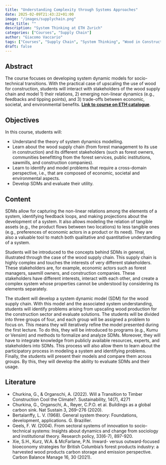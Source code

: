 ```yaml
---
title: "Understanding Complexity through Systems Approaches"
date: 2025-02-09T21:43:22+01:00
image: "/images/supplychain.png"
meta_title: ""
description: "System Thinking at ETH Zurich"
categories: ["Courses", "Supply Chain"]
author: "Giacomo Vaccario"
tags: ["Courses", "Supply Chain", "System Thinking", "Wood in Construction"]
draft: false
---
```


<!-- ![Wood Supply Chain](/images/supplychain.png) -->

## Abstract

The course focuses on developing system dynamic models for socio-technical transitions. With the practical case of upscaling the use of wood for construction, students will interact with stakeholders of the wood supply chain and model 1) their relations, 2) emerging non-linear dynamics (e.g., feedbacks and tipping points), and 3) trade-offs between economic, societal, and environmental benefits. [**Link to course on ETH catalogue**](https://www.lehrbetrieb.ethz.ch/Vorlesungsverzeichnis/lerneinheit.view?lerneinheitId=187730&semkez=2025S&lang=en).

## Objectives

In this course, students will:
- Understand the theory of system dynamics modelling.
- Learn about the wood supply chain (from forest management to its use in construction) and its different stakeholders (such as forest owners, communities benefitting from the forest services, public institutions, sawmills, and construction companies).
- Learn to identify and model problems that require a cross-domain perspective, i.e., that are composed of economic, societal and environmental aspects.
- Develop SDMs and evaluate their utility.

## Content
SDMs allow for capturing the non-linear relations among the elements of a system, identifying feedback loops, and making projections about the development of a system. It also allows modeling the relation of tangible assets (e.g., the product flows between two locations) to less tangible ones (e.g., preferences of economic actors in a product or its need). They are also a valuable tool to match both qualitative and quantitative understanding of a system.

Students will be introduced to the concepts behind SDMs in general, illustrated through the case of the wood supply chain. This supply chain is highly complex and touches the interests of very different stakeholders. These stakeholders are, for example, economic actors such as forest managers, sawmill owners, and construction companies. These stakeholders have different interests, interact with each other, and create a complex system whose properties cannot be understood by considering its elements separately.

The student will develop a system dynamic model (SDM) for the wood supply chain. With this model and the associated system understanding, students will identify problems arising from upscaling wood production for the construction sector and evaluate solutions.
The students will be divided into three groups of four, and each group will be assigned a problem to focus on. This means they will iteratively refine the model presented during the first lecture. To do this, they will be introduced to programs (e.g., Kumu or Vensim) and methods to formalize and analyze SDMs. Moreover, they will have to integrate knowledge from publicly available resources, experts, and stakeholders into SDMs. This process will also allow them to learn about the participatory process in modeling a system and identifying problems. Finally, the students will present their models and compare them across groups. By this, they will develop the ability to evaluate SDMs and their usage.

## Literature

- Churkina, G., & Organschi, A. (2022). Will a Transition to Timber Construction Cool the Climate?. Sustainability, 14(7), 4271
- Churkina, G., Organschi, A., Reyer, C.P.O. et al. Buildings as a global carbon sink. Nat Sustain 3, 269–276 (2020).
- Bertalanffy, L. V. (1968). General system theory: Foundations, development, applications. G. Braziller.
- Geels, F. W. (2004). From sectoral systems of innovation to socio-technical systems: Insights about dynamics and change from sociology and institutional theory. Research policy, 33(6-7), 897-920.
- Xie, S.H., Kurz, W.A. & McFarlane, P.N. Inward- versus outward-focused bioeconomy strategies for British Columbia’s forest products industry: a harvested wood products carbon storage and emission perspective. Carbon Balance Manage 16, 30 (2021).